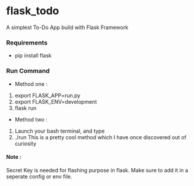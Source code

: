 # flask_todo

A simplest To-Do App build with Flask Framework

### Requirements
* pip install flask

### Run Command
* Method one :
1. export FLASK_APP=run.py
2. export FLASK_ENV=development
3. flask run

* Method two :
1. Launch your bash terminal, and type
2. ./run
This is a pretty cool method which I have once discovered out of curiosity

#### Note : 
Secret Key is needed for flashing purpose in flask. Make sure to add it in a seperate config or env file.